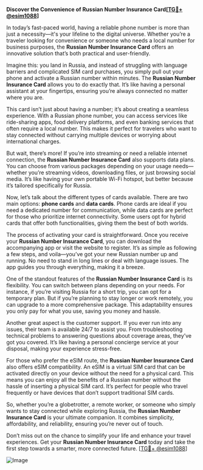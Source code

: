 **Discover the Convenience of Russian Number Insurance Card[[TG💪+ @esim1088](https://t.me/s/esim1088)]**

In today’s fast-paced world, having a reliable phone number is more than just a necessity—it's your lifeline to the digital universe. Whether you’re a traveler looking for convenience or someone who needs a local number for business purposes, the **Russian Number Insurance Card** offers an innovative solution that’s both practical and user-friendly.

Imagine this: you land in Russia, and instead of struggling with language barriers and complicated SIM card purchases, you simply pull out your phone and activate a Russian number within minutes. The **Russian Number Insurance Card** allows you to do exactly that. It’s like having a personal assistant at your fingertips, ensuring you’re always connected no matter where you are. 

This card isn’t just about having a number; it’s about creating a seamless experience. With a Russian phone number, you can access services like ride-sharing apps, food delivery platforms, and even banking services that often require a local number. This makes it perfect for travelers who want to stay connected without carrying multiple devices or worrying about international charges. 

But wait, there’s more! If you’re into streaming or need a reliable internet connection, the **Russian Number Insurance Card** also supports data plans. You can choose from various packages depending on your usage needs—whether you’re streaming videos, downloading files, or just browsing social media. It’s like having your own portable Wi-Fi hotspot, but better because it’s tailored specifically for Russia.

Now, let’s talk about the different types of cards available. There are two main options: **phone cards** and **data cards**. Phone cards are ideal if you need a dedicated number for communication, while data cards are perfect for those who prioritize internet connectivity. Some users opt for hybrid cards that offer both functionalities, giving them the best of both worlds. 

The process of activating your card is straightforward. Once you receive your **Russian Number Insurance Card**, you can download the accompanying app or visit the website to register. It’s as simple as following a few steps, and voila—you’ve got your new Russian number up and running. No need to stand in long lines or deal with language issues. The app guides you through everything, making it a breeze.

One of the standout features of the **Russian Number Insurance Card** is its flexibility. You can switch between plans depending on your needs. For instance, if you’re visiting Russia for a short trip, you can opt for a temporary plan. But if you’re planning to stay longer or work remotely, you can upgrade to a more comprehensive package. This adaptability ensures you only pay for what you use, saving you money and hassle.

Another great aspect is the customer support. If you ever run into any issues, their team is available 24/7 to assist you. From troubleshooting technical problems to answering questions about coverage areas, they’ve got you covered. It’s like having a personal concierge service at your disposal, making your experience stress-free.

For those who prefer the eSIM route, the **Russian Number Insurance Card** also offers eSIM compatibility. An eSIM is a virtual SIM card that can be activated directly on your device without the need for a physical card. This means you can enjoy all the benefits of a Russian number without the hassle of inserting a physical SIM card. It’s perfect for people who travel frequently or have devices that don’t support traditional SIM cards.

So, whether you’re a globetrotter, a remote worker, or someone who simply wants to stay connected while exploring Russia, the **Russian Number Insurance Card** is your ultimate companion. It combines simplicity, affordability, and reliability, ensuring you’re never out of touch. 

Don’t miss out on the chance to simplify your life and enhance your travel experiences. Get your **Russian Number Insurance Card** today and take the first step towards a smarter, more connected future. [[TG💪+ @esim1088](https://t.me/s/esim1088)]

![Image](https://i.postimg.cc/Y0z9fWf4/image.png)
